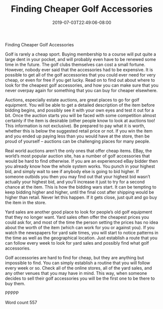﻿---
title: "Finding Cheaper Golf Accessories"
date: 2019-07-03T22:49:06-08:00
description: "Top Golfing Accessories TXT Tips for Web Success"
featured_image: "/images/Top Golfing Accessories TXT.jpg"
tags: ["Top Golfing Accessories TXT"]
---

Finding Cheaper Golf Accessories

Golf is rarely a cheap sport. Buying membership to a course will put quite a large dent in your pocket, and will probably even have to be renewed some time in the future. The golf clubs themselves can cost a small fortune. However, nobody ever said that the accessories had to be expensive. It is possible to get all of the golf accessories that you could ever need for very cheap, or even for free if you get lucky. Read on to find out about where to look for the cheapest golf accessories, and how you can make sure that you never overpay again for something that you can buy for cheaper elsewhere.

Auctions, especially estate auctions, are great places to go for golf equipment. You will be able to get a detailed description of the item before bidding begins, and possibly see it with your own eyes and test it out for a bit. Once the auction starts you will be faced with some competition almost certainly if the item is desirable (other people know to look at auctions too! This information is not exclusive). Be prepared to pay what it is worth, whether this is below the suggested retail price or not. If you win the item and you ended up paying less than you would have at the store, then be proud of yourself – auctions can be challenging places for many people.

Real world auctions aren’t the only ones that offer cheap items. EBay, the world’s most popular auction site, has a number of golf accessories that would be hard to find otherwise. If you are an experienced eBay bidder then you already know how the whole system works. You punch in your highest bid, and simply wait to see if anybody else is going to bid higher. If someone outbids you then you may find out that your highest bid wasn’t actually your highest bid, and you’ll increase it just to try for a second chance at the item. This is how the bidding wars start. It can be tempting to keep bidding higher and higher, until the final cost after shipping would be higher than retail. Never let this happen. If it gets close, just quit and go buy the item in the store.

Yard sales are another good place to look for people’s old golf equipment that they no longer want. Yard sales often offer the cheapest prices you could ask for, and most of the time the person setting the prices has no idea about the worth of the item (which can work for you or against you). If you watch the newspapers for yard sale times, you will start to notice patterns in the time as well as the geographical location. Just establish a route that you can follow every week to look for yard sales and possibly find what golf accessories.

Golf accessories are hard to find for cheap, but they are anything but impossible to find. You can simply establish a routine that you will follow every  week or so. Check all of the online stores, all of the yard sales, and any other venues that you may have in mind. This way, when someone decides to sell their golf accessories you will be the first one to be there to buy them.

PPPPP

Word count 557

